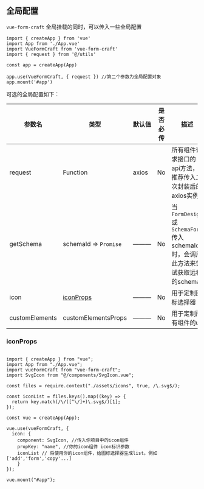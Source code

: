 ## 全局配置

`vue-form-craft` 全局挂载的同时，可以传入一些全局配置

```vue
import { createApp } from 'vue'
import App from './App.vue'
import VueFormCraft from 'vue-form-craft'
import { request } from '@/utils'

const app = createApp(App)

app.use(VueFormCraft, { request }) //第二个参数为全局配置对象
app.mount('#app')
```

可选的全局配置如下：

| 参数名         | 类型                    | 默认值 | 是否必传 | 描述                                                                            |
| -------------- | ----------------------- | ------ | -------- | ------------------------------------------------------------------------------- |
| request        | Function                | axios  | No       | 所有组件请求接口的api方法，推荐传入二次封装后的axios实例                        |
| getSchema      | schemaId => `Promise`   | ———    | No       | 当`FormDesign`或`SchemaForm` 传入schemaId时，会调用此方法来尝试获取远程的schema |
| icon           | [iconProps](#iconprops) | ———    | No       | 用于定制图标选择器                                                              |
| customElements | customElementsProps     | ———    | No       | 用于定制所有组件的ui                                                            |


### iconProps

```vue

import { createApp } from "vue";
import App from "./App.vue";
import vueFormCraft from "vue-form-craft";
import SvgIcon from "@/components/SvgIcon.vue";

const files = require.context("./assets/icons", true, /\.svg$/);

const iconList = files.keys().map((key) => {
  return key.match(/\/([^\/]+)\.svg$/)[1];
});

const vue = createApp(App);

vue.use(vueFormCraft, {
  icon: {
    component: SvgIcon, //传入你项目中的icon组件
    propKey: "name", //你的icon组件 icon标识参数
    iconList // 将使用你的icon组件，给图标选择器生成list。例如['add','form','copy'...]
    }
});

vue.mount("#app");

```